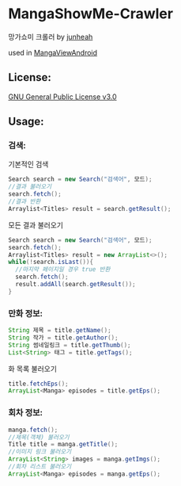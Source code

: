 # MangaShowMe-Crawler
망가쇼미 크롤러 by [junheah](https://github.com/junheah)

used in [MangaViewAndroid](https://github.com/junheah/MangaViewAndroid)

## License: ##
[GNU General Public License v3.0](LICENSE)

## Usage: ##

### 검색:

기본적인 검색
```java
Search search = new Search("검색어", 모드);
//결과 불러오기
search.fetch();
//결과 반환
Arraylist<Titles> result = search.getResult();
```
모든 결과 불러오기
```java
Search search = new Search("검색어", 모드);
search.fetch();
Arraylist<Titles> result = new ArrayList<>();
while(!search.isLast()){
  //마지막 페이지일 경우 true 반환
  search.fetch();
  result.addAll(search.getResult());
}
```

### 만화 정보:
```java
String 제목 = title.getName();
String 작가 = title.getAuthor();
String 썸네일링크 = title.getThumb();
List<String> 태그 = title.getTags();
```
화 목록 불러오기
```java
title.fetchEps();
ArrayList<Manga> episodes = title.getEps();
```

### 회차 정보:
```java
manga.fetch();
//제목(객체) 불러오기
Title title = manga.getTitle();
//이미지 링크 불러오기
ArrayList<String> images = manga.getImgs();
//회차 리스트 불러오기
ArrayList<Manga> episodes = manga.getEps();
```
